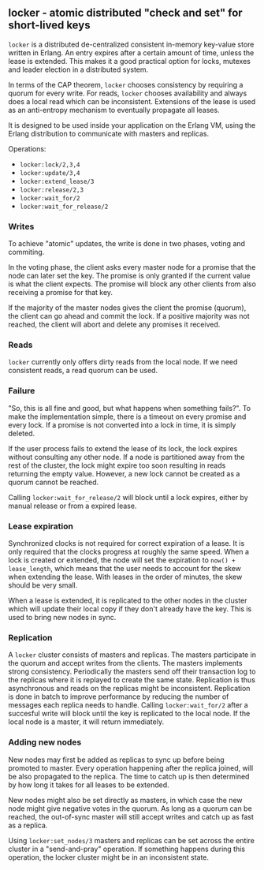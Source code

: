 ## locker - atomic distributed "check and set" for short-lived keys

`locker` is a distributed de-centralized consistent in-memory
key-value store written in Erlang. An entry expires after a certain
amount of time, unless the lease is extended. This makes it a good
practical option for locks, mutexes and leader election in a
distributed system.

In terms of the CAP theorem, `locker` chooses consistency by requiring
a quorum for every write. For reads, `locker` chooses availability and
always does a local read which can be inconsistent. Extensions of the
lease is used as an anti-entropy mechanism to eventually propagate all
leases.

It is designed to be used inside your application on the Erlang VM,
using the Erlang distribution to communicate with masters and
replicas.

Operations:

 * `locker:lock/2,3,4`
 * `locker:update/3,4`
 * `locker:extend_lease/3`
 * `locker:release/2,3`
 * `locker:wait_for/2`
 * `locker:wait_for_release/2`


### Writes

To achieve "atomic" updates, the write is done in two phases, voting and
commiting.

In the voting phase, the client asks every master node for a promise
that the node can later set the key. The promise is only granted if
the current value is what the client expects. The promise will block
any other clients from also receiving a promise for that key.

If the majority of the master nodes gives the client the promise
(quorum), the client can go ahead and commit the lock. If a positive
majority was not reached, the client will abort and delete any
promises it received.

### Reads

`locker` currently only offers dirty reads from the local node. If we
need consistent reads, a read quorum can be used.

### Failure

"So, this is all fine and good, but what happens when something
fails?". To make the implementation simple, there is a timeout on
every promise and every lock. If a promise is not converted into a
lock in time, it is simply deleted.

If the user process fails to extend the lease of its lock, the lock
expires without consulting any other node. If a node is partitioned
away from the rest of the cluster, the lock might expire too soon
resulting in reads returning the empty value. However, a new lock
cannot be created as a quorum cannot be reached.

Calling `locker:wait_for_release/2` will block until a lock expires,
either by manual release or from a expired lease.

### Lease expiration

Synchronized clocks is not required for correct expiration of a
lease. It is only required that the clocks progress at roughly the
same speed. When a lock is created or extended, the node will set the
expiration to `now() + lease_length`, which means that the user needs
to account for the skew when extending the lease. With leases in the
order of minutes, the skew should be very small.

When a lease is extended, it is replicated to the other nodes in the
cluster which will update their local copy if they don't already have
the key. This is used to bring new nodes in sync.

### Replication

A `locker` cluster consists of masters and replicas. The masters
participate in the quorum and accept writes from the clients. The
masters implements strong consistency. Periodically the masters send
off their transaction log to the replicas where it is replayed to
create the same state. Replication is thus asynchronous and reads on
the replicas might be inconsistent. Replication is done in batch to
improve performance by reducing the number of messages each replica
needs to handle. Calling `locker:wait_for/2` after a succesful write
will block until the key is replicated to the local node. If the local
node is a master, it will return immediately.

### Adding new nodes

New nodes may first be added as replicas to sync up before being
promoted to master. Every operation happening after the replica
joined, will be also propagated to the replica. The time to catch up
is then determined by how long it takes for all leases to be extended.

New nodes might also be set directly as masters, in which case the new
node might give negative votes in the quorum. As long as a quorum can
be reached, the out-of-sync master will still accept writes and catch
up as fast as a replica.

Using `locker:set_nodes/3` masters and replicas can be set across the
entire cluster in a "send-and-pray" operation. If something happens
during this operation, the locker cluster might be in an inconsistent
state.
